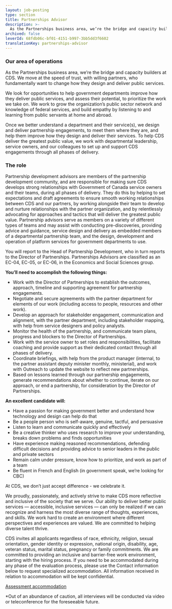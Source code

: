 ```yaml
---
layout: job-posting
type: section
title: Partnerships Advisor
description: >-
  As the Partnerships business area, we’re the bridge and capacity builders at CDS. We move at the speed of trust, with willing partners, who fundamentally want to change how they design and deliver public services. 
archived: false
leverId: 68fdb06c-bf01-4151-b997-3bb5dd3f6602
translationKey: partnerships-advisor
---
```

### Our area of operations 

As the Partnerships business area, we’re the bridge and capacity builders at CDS. We move at the speed of trust, with willing partners, who fundamentally want to change how they design and deliver public services. 

We look for opportunities to help government departments improve how they deliver public services, and assess their potential, to prioritize the work we take on. We work to grow the organization’s public sector network and knowledge of federal services, and build empathy by listening to and learning from public servants at home and abroad. 

Once we better understand a department and their service(s), we design and deliver partnership engagements, to meet them where they are, and help them improve how they design and deliver their services. To help CDS deliver the greatest public value, we work with departmental leadership, service owners, and our colleagues to set up and support CDS engagements through all phases of delivery. 

### The role 

Partnership development advisors are members of the partnership development community, and are responsible for making sure CDS develops strong relationships with Government of Canada service owners and their teams, during all phases of delivery. They do this by helping to set expectations and draft agreements to ensure smooth working relationships between CDS and our partners, by working alongside their team to develop and nurture relationships with the partner organization, and by relentlessly advocating for approaches and tactics that will deliver the greatest public value. Partnership advisors serve as members on a variety of different types of teams and may assist with conducting pre-discoveries, providing advice and guidance, service design and delivery as embedded members of a departmental partnership team, and the design, development and operation of platform services for government departments to use.

You will report to the Head of Partnership Development, who in turn reports to the Director of Partnerships. Partnerships Advisors are classified as an EC-04, EC-05, or EC-06, in the Economics and Social Sciences group. 

**You’ll need to accomplish the following things:**

* Work with the Director of Partnerships to establish the outcomes, approach, timeline and supporting agreement for partnership engagements. 
* Negotiate and secure agreements with the partner department for elements of our work (including access to people, resources and other work).
* Develop an approach for stakeholder engagement, communication and alignment, with the partner department, including stakeholder mapping, with help from service designers and policy analysts. 
* Monitor the health of the partnership, and communicate team plans, progress and blockers to the Director of Partnerships.
* Work with the service owner to set roles and responsibilities, facilitate coaching and provide support as their dedicated contact through all phases of delivery. 
* Coordinate briefings, with help from the product manager (internal, to the partner assistant deputy minister monthly, ministerial), and work with Outreach to update the website to reflect new partnerships.
* Based on lessons learned through our partnership engagements, generate recommendations about whether to continue, iterate on our approach, or end a partnership, for consideration by the Director of Partnerships.  

**An excellent candidate will:**

* Have a passion for making government better and understand how technology and design can help do that
* Be a people person who is self-aware, genuine, tactful, and persuasive
* Listen to learn and communicate quickly and effectively 
* Be a creative thinker who uses research to improve your understanding, breaks down problems and finds opportunities 
* Have experience making reasoned recommendations, defending difficult decisions and providing advice to senior leaders in the public and private sectors
* Remain calm under pressure, know how to prioritize, and work as part of a team
* Be fluent in French and English (in government speak, we’re looking for CBC)

At CDS, we don’t just accept difference - we celebrate it. 

We proudly, passionately, and actively strive to make CDS more reflective and inclusive of the society that we serve. Our ability to deliver better public services — accessible, inclusive services — can only be realized if we can recognize and harness the most diverse range of thoughts, experiences, and skills. We work hard to create an environment where different perspectives and experiences are valued. We are committed to helping diverse talent thrive.

CDS invites all applicants regardless of race, ethnicity, religion, sexual orientation, gender identity or expression, national origin, disability, age, veteran status, marital status, pregnancy or family commitments. We are committed to providing an inclusive and barrier-free work environment, starting with the hiring process. If you need to be accommodated during any phase of the evaluation process, please use the Contact information below to request specialized accommodation. All information received in relation to accommodation will be kept confidential.

[Assessment accommodation](https://www.canada.ca/en/public-service-commission/services/assessment-accommodation-page.html)

*Out of an abundance of caution, all interviews will be conducted via video or teleconference for the foreseeable future.